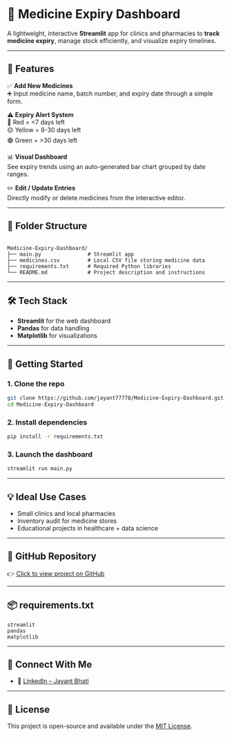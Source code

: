 
# 💊 Medicine Expiry Dashboard

A lightweight, interactive **Streamlit** app for clinics and pharmacies to **track medicine expiry**, manage stock efficiently, and visualize expiry timelines.

---

## 🚀 Features

✅ **Add New Medicines**  
➕ Input medicine name, batch number, and expiry date through a simple form.

⚠️ **Expiry Alert System**  
🔴 Red = <7 days left  
🟡 Yellow = 8-30 days left  
🟢 Green = >30 days left

📊 **Visual Dashboard**  
See expiry trends using an auto-generated bar chart grouped by date ranges.

✏️ **Edit / Update Entries**  
Directly modify or delete medicines from the interactive editor.

---

## 📁 Folder Structure

```

Medicine-Expiry-Dashboard/
├── main.py               # Streamlit app
├── medicines.csv         # Local CSV file storing medicine data
├── requirements.txt      # Required Python libraries
└── README.md             # Project description and instructions

````

---

## 🛠️ Tech Stack

- **Streamlit** for the web dashboard  
- **Pandas** for data handling  
- **Matplotlib** for visualizations  

---

## 🔧 Getting Started

### 1. Clone the repo

```bash
git clone https://github.com/jayant77778/Medicine-Expiry-Dashboard.git
cd Medicine-Expiry-Dashboard
````

### 2. Install dependencies

```bash
pip install -r requirements.txt
```

### 3. Launch the dashboard

```bash
streamlit run main.py
```

---

## 💡 Ideal Use Cases

* Small clinics and local pharmacies
* Inventory audit for medicine stores
* Educational projects in healthcare + data science

---

## 🔗 GitHub Repository

👉 [Click to view project on GitHub](https://github.com/jayant77778/Medicine-Expiry-Dashboard)

---

## 📦 requirements.txt

```
streamlit
pandas
matplotlib
```

---

## 🤝 Connect With Me

* 💼 [LinkedIn – Jayant Bhati](https://www.linkedin.com/in/jayantbhati77/)

---

## 📌 License

This project is open-source and available under the [MIT License](LICENSE).


